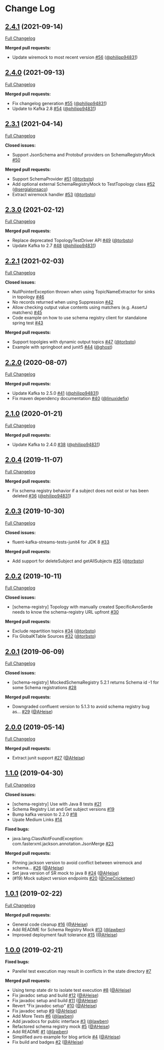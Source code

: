# Change Log

## [2.4.1](https://github.com/bakdata/fluent-kafka-streams-tests/tree/2.4.1) (2021-09-14)
[Full Changelog](https://github.com/bakdata/fluent-kafka-streams-tests/compare/2.4.0...2.4.1)

**Merged pull requests:**

- Update wiremock to most recent version [\#56](https://github.com/bakdata/fluent-kafka-streams-tests/pull/56) ([@philipp94831](https://github.com/philipp94831))

## [2.4.0](https://github.com/bakdata/fluent-kafka-streams-tests/tree/2.4.0) (2021-09-13)
[Full Changelog](https://github.com/bakdata/fluent-kafka-streams-tests/compare/2.3.1...2.4.0)

**Merged pull requests:**

- Fix changelog generation [\#55](https://github.com/bakdata/fluent-kafka-streams-tests/pull/55) ([@philipp94831](https://github.com/philipp94831))
- Update to Kafka 2.8 [\#54](https://github.com/bakdata/fluent-kafka-streams-tests/pull/54) ([@philipp94831](https://github.com/philipp94831))

## [2.3.1](https://github.com/bakdata/fluent-kafka-streams-tests/tree/2.3.1) (2021-04-14)
[Full Changelog](https://github.com/bakdata/fluent-kafka-streams-tests/compare/2.3.0...2.3.1)

**Closed issues:**

- Support JsonSchema and Protobuf providers on SchemaRegistryMock [\#50](https://github.com/bakdata/fluent-kafka-streams-tests/issues/50)

**Merged pull requests:**

- Support SchemaProvider [\#51](https://github.com/bakdata/fluent-kafka-streams-tests/pull/51) ([@torbsto](https://github.com/torbsto))
- Add optional external SchemaRegistryMock to TestTopology class [\#52](https://github.com/bakdata/fluent-kafka-streams-tests/pull/52) ([@sergialonsaco](https://github.com/sergialonsaco))
- Extract wiremock handler [\#53](https://github.com/bakdata/fluent-kafka-streams-tests/pull/53) ([@torbsto](https://github.com/torbsto))

## [2.3.0](https://github.com/bakdata/fluent-kafka-streams-tests/tree/2.3.0) (2021-02-12)
[Full Changelog](https://github.com/bakdata/fluent-kafka-streams-tests/compare/2.2.1...2.3.0)

**Merged pull requests:**

- Replace deprecated TopologyTestDriver API [\#49](https://github.com/bakdata/fluent-kafka-streams-tests/pull/49) ([@torbsto](https://github.com/torbsto))
- Update Kafka to 2.7 [\#48](https://github.com/bakdata/fluent-kafka-streams-tests/pull/48) ([@philipp94831](https://github.com/philipp94831))

## [2.2.1](https://github.com/bakdata/fluent-kafka-streams-tests/tree/2.2.1) (2021-02-03)
[Full Changelog](https://github.com/bakdata/fluent-kafka-streams-tests/compare/2.2.0...2.2.1)

**Closed issues:**

- NullPointerException thrown when using TopicNameExtractor for sinks in topology [\#46](https://github.com/bakdata/fluent-kafka-streams-tests/issues/46)
- No records returned when using Suppression [\#42](https://github.com/bakdata/fluent-kafka-streams-tests/issues/42)
- Allow checking output value contents using matchers \(e.g. AssertJ matchers\) [\#45](https://github.com/bakdata/fluent-kafka-streams-tests/issues/45)
- Code example on how to use schema registry client for standalone spring test [\#43](https://github.com/bakdata/fluent-kafka-streams-tests/issues/43)

**Merged pull requests:**

- Support topolgies with dynamic output topics [\#47](https://github.com/bakdata/fluent-kafka-streams-tests/pull/47) ([@torbsto](https://github.com/torbsto))
- Example with springboot and junit5  [\#44](https://github.com/bakdata/fluent-kafka-streams-tests/pull/44) ([@ghost](https://github.com/ghost))

## [2.2.0](https://github.com/bakdata/fluent-kafka-streams-tests/tree/2.2.0) (2020-08-07)
[Full Changelog](https://github.com/bakdata/fluent-kafka-streams-tests/compare/2.1.0...2.2.0)

**Merged pull requests:**

- Update Kafka to 2.5.0 [\#41](https://github.com/bakdata/fluent-kafka-streams-tests/pull/41) ([@philipp94831](https://github.com/philipp94831))
- Fix maven dependency documentation [\#40](https://github.com/bakdata/fluent-kafka-streams-tests/pull/40) ([@linuxidefix](https://github.com/linuxidefix))

## [2.1.0](https://github.com/bakdata/fluent-kafka-streams-tests/tree/2.1.0) (2020-01-21)
[Full Changelog](https://github.com/bakdata/fluent-kafka-streams-tests/compare/2.0.4...2.1.0)

**Merged pull requests:**

- Update Kafka to 2.4.0 [\#38](https://github.com/bakdata/fluent-kafka-streams-tests/pull/38) ([@philipp94831](https://github.com/philipp94831))

## [2.0.4](https://github.com/bakdata/fluent-kafka-streams-tests/tree/2.0.4) (2019-11-07)
[Full Changelog](https://github.com/bakdata/fluent-kafka-streams-tests/compare/2.0.3...2.0.4)

**Merged pull requests:**

- Fix schema registry behavior if a subject does not exist or has been deleted [\#36](https://github.com/bakdata/fluent-kafka-streams-tests/pull/36) ([@philipp94831](https://github.com/philipp94831))

## [2.0.3](https://github.com/bakdata/fluent-kafka-streams-tests/tree/2.0.3) (2019-10-30)
[Full Changelog](https://github.com/bakdata/fluent-kafka-streams-tests/compare/2.0.2...2.0.3)

**Closed issues:**

- fluent\-kafka\-streams\-tests\-junit4 for JDK 8 [\#33](https://github.com/bakdata/fluent-kafka-streams-tests/issues/33)

**Merged pull requests:**

- Add support for deleteSubject and getAllSubjects [\#35](https://github.com/bakdata/fluent-kafka-streams-tests/pull/35) ([@torbsto](https://github.com/torbsto))

## [2.0.2](https://github.com/bakdata/fluent-kafka-streams-tests/tree/2.0.2) (2019-10-11)
[Full Changelog](https://github.com/bakdata/fluent-kafka-streams-tests/compare/2.0.1...2.0.2)

**Closed issues:**

- \[schema\-registry\] Topology with manually created SpecificAvroSerde needs to know the schema\-registry URL upfront [\#30](https://github.com/bakdata/fluent-kafka-streams-tests/issues/30)

**Merged pull requests:**

- Exclude repartition topics [\#34](https://github.com/bakdata/fluent-kafka-streams-tests/pull/34) ([@torbsto](https://github.com/torbsto))
- Fix GlobalKTable Sources [\#32](https://github.com/bakdata/fluent-kafka-streams-tests/pull/32) ([@torbsto](https://github.com/torbsto))

## [2.0.1](https://github.com/bakdata/fluent-kafka-streams-tests/tree/2.0.1) (2019-06-09)
[Full Changelog](https://github.com/bakdata/fluent-kafka-streams-tests/compare/2.0.0...2.0.1)

**Closed issues:**

- \[schema\-registry\] MockedSchemaRegistry 5.2.1 returns Schema id \-1 for some Schema registrations [\#28](https://github.com/bakdata/fluent-kafka-streams-tests/issues/28)

**Merged pull requests:**

- Downgraded confluent version to 5.1.3 to avoid schema registry bug as… [\#29](https://github.com/bakdata/fluent-kafka-streams-tests/pull/29) ([@AHeise](https://github.com/AHeise))

## [2.0.0](https://github.com/bakdata/fluent-kafka-streams-tests/tree/2.0.0) (2019-05-14)
[Full Changelog](https://github.com/bakdata/fluent-kafka-streams-tests/compare/1.1.0...2.0.0)

**Merged pull requests:**

- Extract junit support [\#27](https://github.com/bakdata/fluent-kafka-streams-tests/pull/27) ([@AHeise](https://github.com/AHeise))

## [1.1.0](https://github.com/bakdata/fluent-kafka-streams-tests/tree/1.1.0) (2019-04-30)
[Full Changelog](https://github.com/bakdata/fluent-kafka-streams-tests/compare/1.0.1...1.1.0)

**Closed issues:**

- \[schema\-registry\] Use with Java 8 tests [\#21](https://github.com/bakdata/fluent-kafka-streams-tests/issues/21)
- Schema Registry List and Get subject versions [\#19](https://github.com/bakdata/fluent-kafka-streams-tests/issues/19)
- Bump kafka version to 2.2.0 [\#18](https://github.com/bakdata/fluent-kafka-streams-tests/issues/18)
- Upate Medium Links [\#14](https://github.com/bakdata/fluent-kafka-streams-tests/issues/14)

**Fixed bugs:**

- java.lang.ClassNotFoundException: com.fasterxml.jackson.annotation.JsonMerge [\#23](https://github.com/bakdata/fluent-kafka-streams-tests/issues/23)

**Merged pull requests:**

- Pinning jackson version to avoid conflict between wiremock and schema… [\#26](https://github.com/bakdata/fluent-kafka-streams-tests/pull/26) ([@AHeise](https://github.com/AHeise))
- Set java version of SR mock to java 8 [\#24](https://github.com/bakdata/fluent-kafka-streams-tests/pull/24) ([@AHeise](https://github.com/AHeise))
- \(\#19\) Mock subject version endpoints [\#20](https://github.com/bakdata/fluent-kafka-streams-tests/pull/20) ([@OneCricketeer](https://github.com/OneCricketeer))

## [1.0.1](https://github.com/bakdata/fluent-kafka-streams-tests/tree/1.0.1) (2019-02-22)
[Full Changelog](https://github.com/bakdata/fluent-kafka-streams-tests/compare/1.0.0...1.0.1)

**Merged pull requests:**

- General code cleanup [\#16](https://github.com/bakdata/fluent-kafka-streams-tests/pull/16) ([@AHeise](https://github.com/AHeise))
- Add README for Schema Registry Mock [\#13](https://github.com/bakdata/fluent-kafka-streams-tests/pull/13) ([@lawben](https://github.com/lawben))
- Improved deployment fault tolerance [\#15](https://github.com/bakdata/fluent-kafka-streams-tests/pull/15) ([@AHeise](https://github.com/AHeise))

## [1.0.0](https://github.com/bakdata/fluent-kafka-streams-tests/tree/1.0.0) (2019-02-21)

**Fixed bugs:**

- Parellel test execution may result in conflicts in the state directory [\#7](https://github.com/bakdata/fluent-kafka-streams-tests/issues/7)

**Merged pull requests:**

- Using temp state dir to isolate test execution [\#8](https://github.com/bakdata/fluent-kafka-streams-tests/pull/8) ([@AHeise](https://github.com/AHeise))
- Fix javadoc setup and build [\#12](https://github.com/bakdata/fluent-kafka-streams-tests/pull/12) ([@AHeise](https://github.com/AHeise))
- Fix javadoc setup and build [\#11](https://github.com/bakdata/fluent-kafka-streams-tests/pull/11) ([@AHeise](https://github.com/AHeise))
- Revert "Fix javadoc setup" [\#10](https://github.com/bakdata/fluent-kafka-streams-tests/pull/10) ([@AHeise](https://github.com/AHeise))
- Fix javadoc setup [\#9](https://github.com/bakdata/fluent-kafka-streams-tests/pull/9) ([@AHeise](https://github.com/AHeise))
- Add More Tests [\#6](https://github.com/bakdata/fluent-kafka-streams-tests/pull/6) ([@lawben](https://github.com/lawben))
- Add javadocs for public interface [\#3](https://github.com/bakdata/fluent-kafka-streams-tests/pull/3) ([@lawben](https://github.com/lawben))
- Refactored schema registry mock [\#5](https://github.com/bakdata/fluent-kafka-streams-tests/pull/5) ([@AHeise](https://github.com/AHeise))
- Add README [\#1](https://github.com/bakdata/fluent-kafka-streams-tests/pull/1) ([@lawben](https://github.com/lawben))
- Simplified avro example for blog article [\#4](https://github.com/bakdata/fluent-kafka-streams-tests/pull/4) ([@AHeise](https://github.com/AHeise))
- Fix build and badges [\#2](https://github.com/bakdata/fluent-kafka-streams-tests/pull/2) ([@AHeise](https://github.com/AHeise))
